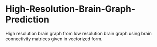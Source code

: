 # High-Resolution-Brain-Graph-Prediction
High resolution brain graph from low resolution brain graph using brain connectivity matrices given in vectorized form.
